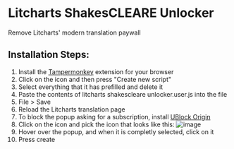 # Litcharts ShakesCLEARE Unlocker
Remove Litcharts' modern translation paywall

## Installation Steps:
1. Install the [Tampermonkey](https://www.tampermonkey.net/) extension for your browser 
2. Click on the icon and then press "Create new script"
3. Select everything that it has prefilled and delete it
4. Paste the contents of litcharts shakescleare unlocker.user.js into the file
5. File > Save
6. Reload the Litcharts translation page
7. To block the popup asking for a subscription, install [UBlock Origin](https://ublockorigin.com/)
8. Click on the icon and pick the icon that looks like this: ![image](https://user-images.githubusercontent.com/60118973/137063013-46e29239-aaa1-4538-8645-cde4ca046e38.png)
9. Hover over the popup, and when it is completly selected, click on it
10. Press create
